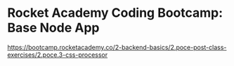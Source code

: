 # Rocket Academy Coding Bootcamp: Base Node App

https://bootcamp.rocketacademy.co/2-backend-basics/2.poce-post-class-exercises/2.poce.3-css-processor
